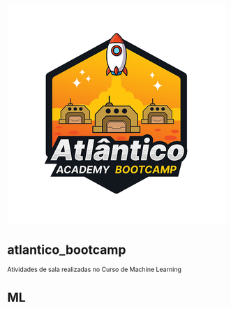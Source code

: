 
![header.png](BOOTCAMP.png)
# atlantico_bootcamp
Atividades de sala realizadas no Curso de Machine Learning
# ML
